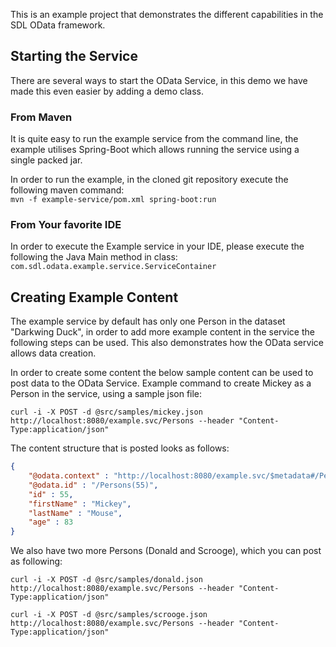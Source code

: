 This is an example project that demonstrates the different capabilities in the SDL OData framework.

## Starting the Service
There are several ways to start the OData Service, in this demo we have made this even easier by adding a demo class.

### From Maven
It is quite easy to run the example service from the command line, the example utilises Spring-Boot which allows
running the service using a single packed jar. 

In order to run the example, in the cloned git repository execute the following maven command:  
```mvn -f example-service/pom.xml spring-boot:run```

### From Your favorite IDE
In order to execute the Example service in your IDE, please execute the following the Java Main method in class:  
```com.sdl.odata.example.service.ServiceContainer```


## Creating Example Content
The example service by default has only one Person in the dataset "Darkwing Duck", in order to add more example content
in the service the following steps can be used. This also demonstrates how the OData service allows data creation.

In order to create some content the below sample content can be used to post data to the OData Service.
Example command to create Mickey as a Person in the service, using a sample json file:

```
curl -i -X POST -d @src/samples/mickey.json http://localhost:8080/example.svc/Persons --header "Content-Type:application/json"
```

The content structure that is posted looks as follows:  
```json
{ 
    "@odata.context" : "http://localhost:8080/example.svc/$metadata#/Persons/$entity",  
    "@odata.id" : "/Persons(55)",  
    "id" : 55,  
    "firstName" : "Mickey",  
    "lastName" : "Mouse",  
    "age" : 83  
}
```

We also have two more Persons (Donald and Scrooge), which you can post as following:

```
curl -i -X POST -d @src/samples/donald.json http://localhost:8080/example.svc/Persons --header "Content-Type:application/json"          
```

```
curl -i -X POST -d @src/samples/scrooge.json http://localhost:8080/example.svc/Persons --header "Content-Type:application/json"
```
